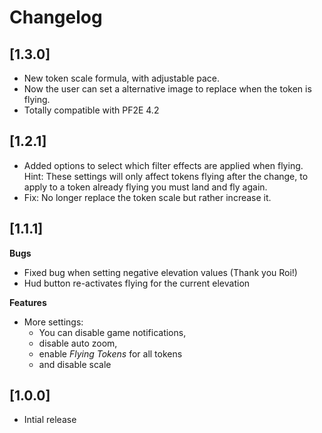 # Changelog

## [1.3.0]
- New token scale formula, with adjustable pace.
- Now the user can set a alternative image to replace when the token is flying.
- Totally compatible with PF2E 4.2

## [1.2.1]
- Added options to select which filter effects are applied when flying. 
Hint: These settings will only affect tokens flying after the change, to apply to a token already flying you must land and fly again. 
- Fix: No longer replace the token scale but rather increase it.

## [1.1.1]
**Bugs**
- Fixed bug when setting negative elevation values (Thank you Roi!)
- Hud button re-activates flying for the current elevation
  
**Features**
- More settings: 
  - You can disable game notifications,
  -  disable auto zoom, 
  -  enable *Flying Tokens* for all tokens 
  -  and disable scale

## [1.0.0]
- Intial release